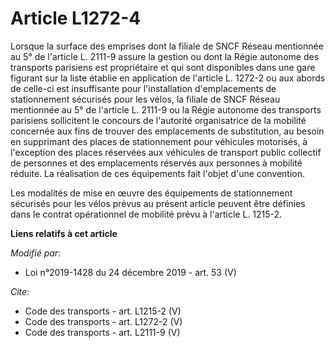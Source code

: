 # Article L1272-4

Lorsque la surface des emprises dont la filiale de SNCF Réseau mentionnée au 5° de l'article L. 2111-9 assure la gestion ou
dont la Régie autonome des transports parisiens est propriétaire et qui sont disponibles dans une gare figurant sur la liste
établie en application de l'article L. 1272-2 ou aux abords de celle-ci est insuffisante pour l'installation d'emplacements
de stationnement sécurisés pour les vélos, la filiale de SNCF Réseau mentionnée au 5° de l'article L. 2111-9 ou la Régie
autonome des transports parisiens sollicitent le concours de l'autorité organisatrice de la mobilité concernée aux fins de
trouver des emplacements de substitution, au besoin en supprimant des places de stationnement pour véhicules motorisés, à
l'exception des places réservées aux véhicules de transport public collectif de personnes et des emplacements réservés aux
personnes à mobilité réduite. La réalisation de ces équipements fait l'objet d'une convention. 

Les modalités de mise en œuvre des équipements de stationnement sécurisés pour les vélos prévus au présent article peuvent
être définies dans le contrat opérationnel de mobilité prévu à l'article L. 1215-2.

**Liens relatifs à cet article**

_Modifié par_:

  - Loi n°2019-1428 du 24 décembre 2019 - art. 53 (V)

_Cite_:

  - Code des transports - art. L1215-2 (V)
  - Code des transports - art. L1272-2 (V)
  - Code des transports - art. L2111-9 (V)
